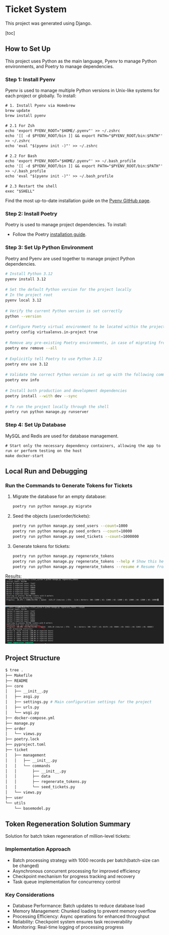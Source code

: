 # Ticket System
This project was generated using Django.

[toc]

## How to Set Up
This project uses Python as the main language, Pyenv to manage Python environments, and Poetry to manage dependencies.

### Step 1: Install Pyenv
Pyenv is used to manage multiple Python versions in Unix-like systems for each project or globally. To install:

```shell
# 1. Install Pyenv via Homebrew
brew update
brew install pyenv

# 2.1 For Zsh
echo 'export PYENV_ROOT="$HOME/.pyenv"' >> ~/.zshrc
echo '[[ -d $PYENV_ROOT/bin ]] && export PATH="$PYENV_ROOT/bin:$PATH"' >> ~/.zshrc
echo 'eval "$(pyenv init -)"' >> ~/.zshrc

# 2.2 For Bash
echo 'export PYENV_ROOT="$HOME/.pyenv"' >> ~/.bash_profile
echo '[[ -d $PYENV_ROOT/bin ]] && export PATH="$PYENV_ROOT/bin:$PATH"' >> ~/.bash_profile
echo 'eval "$(pyenv init -)"' >> ~/.bash_profile

# 2.3 Restart the shell
exec "$SHELL"
```
Find the most up-to-date installation guide on the [Pyenv GitHub page](https://github.com/pyenv/pyenv?tab=readme-ov-file#installation).

### Step 2: Install Poetry
Poetry is used to manage project dependencies. To install:
- Follow the Poetry [installation guide](https://python-poetry.org/docs/#installing-with-pipx).

### Step 3: Set Up Python Environment
Poetry and Pyenv are used together to manage project Python dependencies.

```bash
# Install Python 3.12
pyenv install 3.12

# Set the default Python version for the project locally
# In the project root
pyenv local 3.12

# Verify the current Python version is set correctly
python --version

# Configure Poetry virtual environment to be located within the project (easier to find for IDE and yourself)
poetry config virtualenvs.in-project true

# Remove any pre-existing Poetry environments, in case of migrating from a legacy setup guide
poetry env remove --all

# Explicitly tell Poetry to use Python 3.12
poetry env use 3.12

# Validate the correct Python version is set up with the following command
poetry env info

# Install both production and development dependencies
poetry install --with dev --sync

# To run the project locally through the shell
poetry run python manage.py runserver
```

### Step 4: Set Up Database
MySQL and Redis are used for database management.

```shell
# Start only the necessary dependency containers, allowing the app to run or perform testing on the host
make docker-start
```

## Local Run and Debugging
### Run the Commands to Generate Tokens for Tickets
1. Migrate the database for an empty database:
   ```bash
   poetry run python manage.py migrate
   ```

2. Seed the objects (user/order/tickets):
   ```bash
   poetry run python manage.py seed_users --count=1000
   poetry run python manage.py seed_orders --count=10000
   poetry run python manage.py seed_tickets --count=1000000
   ```

3. Generate tokens for tickets:
   ```bash
   poetry run python manage.py regenerate_tokens
   poetry run python manage.py regenerate_tokens --help # Show this help message
   poetry run python manage.py regenerate_tokens --resume # Resume from the last saved position
   ```

Results:
![Generate Tokens](/generate_tokens.png)
![Resume Generating Tokens](/resume_generating_tokens.png)

## Project Structure
```bash -I '__pycache__'
$ tree .
├── Makefile
├── README
├── core
│   ├── __init__.py
│   ├── asgi.py
│   ├── settings.py # Main configuration settings for the project
│   ├── urls.py
│   └── wsgi.py
├── docker-compose.yml
├── manage.py
├── order
│   └── views.py
├── poetry.lock
├── pyproject.toml
├── ticket
│   ├── management
│   │   ├── __init__.py
│   │   └── commands
│   │       ├── __init__.py
│   │       ├── data
│   │       ├── regenerate_tokens.py
│   │       └── seed_tickets.py
│   └── views.py
├── user
└── utils
    └── basemodel.py
```


## Token Regeneration Solution Summary

Solution for batch token regeneration of million-level tickets:

### Implementation Approach
- Batch processing strategy with 1000 records per batch(batch-size can be changed)
- Asynchronous concurrent processing for improved efficiency
- Checkpoint mechanism for progress tracking and recovery
- Task queue implementation for concurrency control

### Key Considerations
- Database Performance: Batch updates to reduce database load
- Memory Management: Chunked loading to prevent memory overflow
- Processing Efficiency: Async operations for enhanced throughput
- Reliability: Checkpoint system ensures task recoverability
- Monitoring: Real-time logging of processing progress
